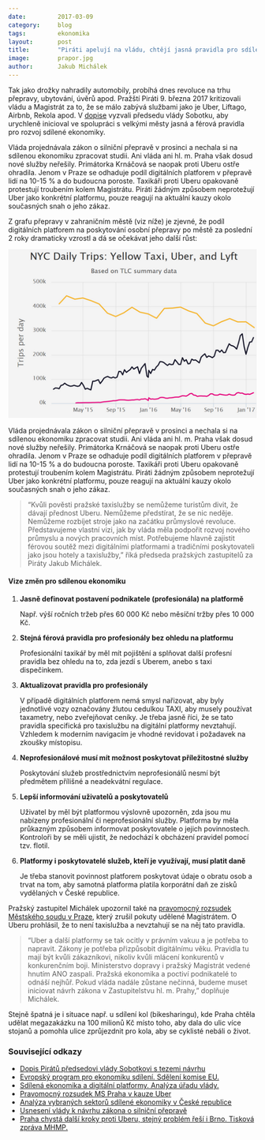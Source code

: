 ```yaml
---
date:         2017-03-09
category:     blog
tags:         ekonomika
layout:       post
title:        "Piráti apelují na vládu, chtějí jasná pravidla pro sdílenou ekonomiku." 
image:        prapor.jpg
author:       Jakub Michálek
---
```


Tak jako drožky nahradily automobily, probíhá dnes revoluce na trhu přepravy, ubytování, úvěrů apod. Pražští Piráti 9. března 2017 kritizovali vládu a Magistrát za to, že se málo zabývá službami jako je Uber, Liftago, Airbnb, Rekola apod. V [dopise][dopis] vyzvali předsedu vlády Sobotku, aby urychleně inicioval ve spolupráci s velkými městy jasná a férová pravidla pro rozvoj sdílené ekonomiky.

Vláda projednávala zákon o silniční přepravě v prosinci a nechala si na sdílenou ekonomiku zpracovat studii. Ani vláda ani hl. m. Praha však dosud nové služby neřešily. Primátorka Krnáčová se naopak proti Uberu ostře ohradila. Jenom v Praze se odhaduje podíl digitálních platforem v přepravě lidí na 10-15 % a do budoucna poroste. Taxikáři proti Uberu opakovaně protestují troubením kolem Magistrátu. Piráti žádným způsobem neprotežují Uber jako konkrétní platformu, pouze reagují na aktuální kauzy okolo současných snah o jeho zákaz.

Z grafu přepravy v zahraničním městě (viz níže) je zjevné, že podíl digitálních platforem na poskytování osobní přepravy po městě za poslední 2 roky dramaticky vzrostl a dá se očekávat jeho další růst:

![Vývoj užívání jednotlivých služeb dopravy v New Yorku - Taxíky vs. platformy](/assets/img/posts/graf-taxisluzby.png "Vývoj užívání jednotlivých služeb dopravy v New Yorku - taxíky vs. platformy")

Vláda projednávala zákon o silniční přepravě v prosinci a nechala si na sdílenou ekonomiku zpracovat studii. Ani vláda ani hl. m. Praha však dosud nové služby neřešily. Primátorka Krnáčová se naopak proti Uberu ostře ohradila. Jenom v Praze se odhaduje podíl digitálních platforem v přepravě lidí na 10-15 % a do budoucna poroste. Taxikáři proti Uberu opakovaně protestují troubením kolem Magistrátu. Piráti žádným způsobem neprotežují Uber jako konkrétní platformu, pouze reagují na aktuální kauzy okolo současných snah o jeho zákaz.

> “Kvůli pověsti pražské taxislužby se nemůžeme turistům divit, že dávají přednost Uberu. Nemůžeme předstírat, že se nic neděje. Nemůžeme rozbíjet stroje jako na začátku průmyslové revoluce. Představujeme vlastní vizi, jak by vláda měla podpořit rozvoj nového průmyslu a nových pracovních míst. Potřebujeme hlavně zajistit férovou soutěž mezi digitálními platformami a tradičními poskytovateli jako jsou hotely a taxislužby,” říká předseda pražských zastupitelů za Piráty Jakub Michálek.

#### Vize změn pro sdílenou ekonomiku

1. **Jasně definovat postavení podnikatele (profesionála) na platformě**

   Např. výší ročních tržeb přes 60 000 Kč nebo měsíční tržby přes 10 000 Kč.

2. **Stejná férová pravidla pro profesionály bez ohledu na platformu**

   Profesionální taxikář by měl mít pojištění a splňovat další profesní pravidla bez ohledu na to, zda jezdí s Uberem, anebo s taxi dispečinkem.

3. **Aktualizovat pravidla pro profesionály**

   V případě digitálních platforem nemá smysl nařizovat, aby byly jednotlivé vozy označovány žlutou cedulkou TAXI, aby musely používat taxametry, nebo zveřejňovat ceníky. Je třeba jasně říci, že se tato pravidla specifická pro taxislužbu na digitální platformy nevztahují. Vzhledem k moderním navigacím je vhodné revidovat i požadavek na zkoušky místopisu.

4. **Neprofesionálové musí mít možnost poskytovat příležitostné služby**

   Poskytování služeb prostřednictvím neprofesionálů nesmí být předmětem přílišné a neadekvátní regulace.

5. **Lepší informování uživatelů a poskytovatelů**

   Uživatel by měl být platformou výslovně upozorněn, zda jsou mu nabízeny profesionální či neprofesionální služby. Platforma by měla průkazným způsobem informovat poskytovatele o jejich povinnostech. Kontroloři by se měli ujistit, že nedochází k obcházení pravidel pomocí tzv. flotil.

6. **Platformy i poskytovatelé služeb, kteří je využívají, musí platit daně**

   Je třeba stanovit povinnost platforem poskytovat údaje o obratu osob a trvat na tom, aby samotná platforma platila korporátní daň ze zisků vydělaných v České republice.

Pražský zastupitel Michálek upozornil také na [pravomocný rozsudek Městského soudu v Praze](https://github.com/pirati-byro/spisy-zk-pha-2016/blob/master/4904-uber-v-praze/02b-rozsudek/rozsudek.PDF), který zrušil pokuty udělené Magistrátem. O Uberu prohlásil, že to není taxislužba a nevztahují se na něj tato pravidla. 

> “Uber a další platformy se tak ocitly v právním vakuu a je potřeba to napravit. Zákony je potřeba přizpůsobit digitálnímu věku. Pravidla tu mají být kvůli zákazníkovi, nikoliv kvůli mlácení konkurentů v konkurenčním boji. Ministerstvo dopravy i pražský Magistrát vedené hnutím ANO zaspali. Pražská ekonomika a poctiví podnikatelé to odnáší nejhůř. Pokud vláda nadále zůstane nečinná, budeme muset iniciovat návrh zákona v Zastupitelstvu hl. m. Prahy,” doplňuje Michálek. 

Stejně špatná je i situace např. u sdílení kol (bikesharingu), kde Praha chtěla udělat megazakázku na 100 milionů Kč místo toho, aby dala do ulic více stojanů a pomohla ulice zprůjezdnit pro kola, aby se cyklisté nebáli o život. 

### Související odkazy 

* [Dopis Pirátů předsedovi vlády Sobotkovi s tezemi návrhu][dopis]
* [Evropský program pro ekonomiku sdílení. Sdělení komise EU.](http://ec.europa.eu/DocsRoom/documents/16881/attachments/2/translations/cs/renditions/native)
* [Sdílená ekonomika a digitální platformy. Analýza úřadu vlády.](https://ulozto.cz/!W5uFmvS2Ncw4/analyza-sdilena-ekonomika-pdf)
* [Pravomocný rozsudek MS Praha v kauze Uber](https://github.com/pirati-byro/spisy-zk-pha-2016/blob/master/4904-uber-v-praze/02b-rozsudek/rozsudek.PDF)
* [Analýza vybraných sektorů sdílené ekonomiky v České republice](http://www.mpo.cz/assets/dokumenty/55423/63472/653276/priloha001.pdf)
* [Usnesení vlády k návrhu zákona o silniční přepravě](https://apps.odok.cz/attachment/-/down/RCIAAGWBX459)
* [Praha chystá další kroky proti Uberu, stejný problém řeší i Brno. Tisková zpráva MHMP.](http://www.praha.eu/jnp/cz/o_meste/magistrat/tiskovy_servis/tiskove_zpravy/praha_chysta_dalsi_kroky_proti_uberu.html)

[dopis]: https://github.com/pirati-byro/spisy-parl-2016/blob/master/5700-podnet-vlade-sdilena-ekonomika/01-dopis/main.pdf

